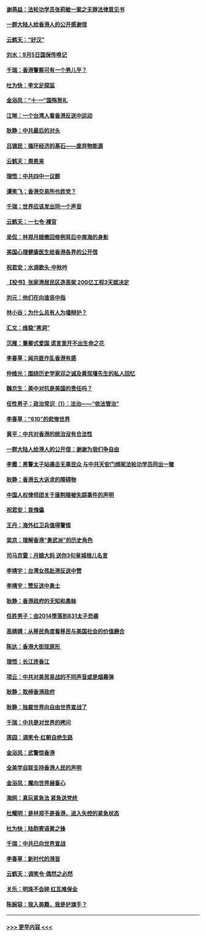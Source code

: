 #### [谢燕益：法轮功学员张莉敏一案之无罪法律意见书](../pages/nsc993/n11517600.md?t=09130822) 
#### [一群大陆人给香港人的公开感谢信](../pages/nsc993/n11514797.md?t=09130822) 
#### [云鹤天：“好汉”](../pages/nsc993/n11513536.md?t=09130822) 
#### [刘水：9月5日国保传唤记](../pages/nsc993/n11513460.md?t=09130822) 
#### [千瑞：香港警察可有一个男儿乎？](../pages/nsc993/n11513109.md?t=09130822) 
#### [吐为快：李文足探监](../pages/nsc993/n11509622.md?t=09130822) 
#### [金浴凤：“十‧一”国殇贺礼](../pages/nsc993/n11509593.md?t=09130822) 
#### [江琳：一个台湾人看香港反送中运动](../pages/nsc993/n11509211.md?t=09130822) 
#### [耿静：中共最后的对头](../pages/nsc993/n11508308.md?t=09130822) 
#### [吕锡民：循环经济的基石——废弃物能源](../pages/nsc993/n11508212.md?t=09130822) 
#### [云鹤天：周恩来](../pages/nsc993/n11508055.md?t=09130822) 
#### [理悟：中共四中一议题](../pages/nsc993/n11507782.md?t=09130822) 
#### [谭笑飞：香港交易所也姓党？](../pages/nsc993/n11507753.md?t=09130822) 
#### [千瑞：世界应该发出同一个声音](../pages/nsc993/n11507290.md?t=09130822) 
#### [云鹤天：一七令‧裸官](../pages/nsc993/n11507177.md?t=09130822) 
#### [吴侃：林郑月娥撤回修例背后中南海的身影](../pages/nsc993/n11506876.md?t=09130822) 
#### [美国心理健康医生给香港各界的公开信](../pages/nsc993/n11506809.md?t=09130822) 
#### [祝君安：水调歌头‧中秋吟](../pages/nsc993/n11506758.md?t=09130822) 
#### [【投书】张家港居民区造高架 200亿工程3天就决定](../pages/nsc993/n11506682.md?t=09130822) 
#### [刘元：他们在向谁竖中指](../pages/nsc993/n11505384.md?t=09130822) 
#### [林小谷：为什么总有人为墙辩护？](../pages/nsc993/n11505226.md?t=09130822) 
#### [汇文：维稳“黑洞”](../pages/nsc993/n11504347.md?t=09130822) 
#### [沉雁：董卿式爱国 谎言里开不出生命之花](../pages/nsc993/n11503215.md?t=09130822) 
#### [李春草：闻共匪作乱香港有感](../pages/nsc993/n11503072.md?t=09130822) 
#### [仲维光：围绕历史学家邓之诚及黄现璠先生的私人回忆](../pages/nsc993/n11501330.md?t=09130822) 
#### [魏京生：美中对抗是美国的责任吗？](../pages/nsc993/n11500723.md?t=09130822) 
#### [任性男子：政治常识（1）：法治——“依法管治”](../pages/nsc993/n11500791.md?t=09130822) 
#### [李春草：“610”的悲惨世界](../pages/nsc993/n11501141.md?t=09130822) 
#### [黄平：中共对香港的统治没有合法性](../pages/nsc993/n11499473.md?t=09130822) 
#### [一群大陆人给港人的公开信：谢谢为我们争自由](../pages/nsc993/n11500402.md?t=09130822) 
#### [李霞：黑警太子站袭击无辜民众 与中共天安门绑架法轮功学员同出一辙](../pages/nsc993/n11499805.md?t=09130822) 
#### [耿静：香港五大诉求的障碍物](../pages/nsc993/n11497578.md?t=09130822) 
#### [中国人权律师团关于唐荆陵被失踪事件的声明](../pages/nsc993/n11500014.md?t=09130822) 
#### [祝君安：哀傀儡](../pages/nsc993/n11499776.md?t=09130822) 
#### [王丹：海外红卫兵值得警惕](../pages/nsc993/n11498138.md?t=09130822) 
#### [梁京：理解香港“勇武派”的历史角色](../pages/nsc993/n11498006.md?t=09130822) 
#### [司马京雷：月娥大妈  送你3句皇城根儿名言](../pages/nsc993/n11497885.md?t=09130822) 
#### [李靖宇：台湾女孩赴港反送中赞](../pages/nsc993/n11497721.md?t=09130822) 
#### [李靖宇：赞反送中勇士](../pages/nsc993/n11497452.md?t=09130822) 
#### [耿静：香港政府的无知和愚昧](../pages/nsc993/n11494238.md?t=09130822) 
#### [任姓男子：由2014堕落到831太子恐袭](../pages/nsc993/n11496683.md?t=09130822) 
#### [高婧婧：从移民角度看移民与美国社会的价值磨合](../pages/nsc993/n11495757.md?t=09130822) 
#### [陈达：香港大街现原形 ](../pages/nsc993/n11495441.md?t=09130822) 
#### [理悟：长江连香江](../pages/nsc993/n11495377.md?t=09130822) 
#### [项云：中共对美贸易战的不同声音或是烟幕弹](../pages/nsc993/n11494929.md?t=09130822) 
#### [耿静：取缔香港政府](../pages/nsc993/n11494218.md?t=09130822) 
#### [耿静：独裁世界向自由世界宣战了](../pages/nsc993/n11494190.md?t=09130822) 
#### [千瑞：中共是对世界的拷问](../pages/nsc993/n11493021.md?t=09130822) 
#### [莲园：调笑令‧红朝自绝生路](../pages/nsc993/n11493011.md?t=09130822) 
#### [金浴凤：武警惊香港](../pages/nsc993/n11492994.md?t=09130822) 
#### [全美学自联支持香港人民的声明](../pages/nsc993/n11492630.md?t=09130822) 
#### [金浴凤：魔向世界展畜心](../pages/nsc993/n11492599.md?t=09130822) 
#### [海网：真玩紧急法 紧急送党终 ](../pages/nsc993/n11492535.md?t=09130822) 
#### [杜耀明：是林郑不是香港，进入失控的紧急状态](../pages/nsc993/n11491420.md?t=09130822) 
#### [吐为快：陆胞寄语黄之锋](../pages/nsc993/n11491117.md?t=09130822) 
#### [千瑞：中共已向世界宣战](../pages/nsc993/n11490123.md?t=09130822) 
#### [李春草：新时代的港首](../pages/nsc993/n11489864.md?t=09130822) 
#### [云鹤天：调笑令·偶然之必然](../pages/nsc993/n11489701.md?t=09130822) 
#### [关乐：明珠不会碎 红瓦难保全](../pages/nsc993/n11489647.md?t=09130822) 
#### [陈婉容：我入美籍，我是护旗手？](../pages/nsc993/n11487908.md?t=09130822) 

----
#### [ >>> 更早内容 <<< ](../indexes/nsc993-earlier.md)
